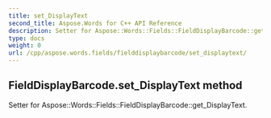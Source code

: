 ```yaml
---
title: set_DisplayText
second_title: Aspose.Words for C++ API Reference
description: Setter for Aspose::Words::Fields::FieldDisplayBarcode::get_DisplayText. 
type: docs
weight: 0
url: /cpp/aspose.words.fields/fielddisplaybarcode/set_displaytext/
---
```

## FieldDisplayBarcode.set_DisplayText method


Setter for Aspose::Words::Fields::FieldDisplayBarcode::get_DisplayText. 

